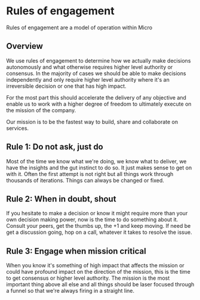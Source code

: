 # Rules of engagement

Rules of engagement are a model of operation within Micro

## Overview

We use rules of engagement to determine how we actually make decisions autonomously and what otherwise requires higher 
level authority or consensus. In the majority of cases we should be able to make decisions independently and only require 
higher level authority where it's an irreversible decision or one that has high impact. 

For the most part this should accelerate the delivery of any objective and enable us to work with a higher degree of freedom 
to ultimately execute on the mission of the company.

Our mission is to be the fastest way to build, share and collaborate on services.

## Rule 1: Do not ask, just do

Most of the time we know what we're doing, we know what to deliver, we have the insights and the gut instinct to do so. 
It just makes sense to get on with it. Often the first attempt is not right but all things work through thousands of 
iterations. Things can always be changed or fixed.

## Rule 2: When in doubt, shout

If you hesitate to make a decision or know it might require more than your own decision making power, now is the time to 
do something about it. Consult your peers, get the thumbs up, the +1 and keep moving. If need be get a discussion going, 
hop on a call, whatever it takes to resolve the issue.

## Rule 3: Engage when mission critical

When you know it's something of high impact that affects the mission or could have profound impact on the direction of the 
mission, this is the time to get consensus or higher level authority. The mission is the most important thing above all else 
and all things should be laser focused through a funnel so that we're always firing in a straight line.
